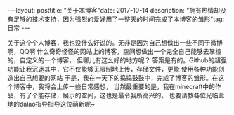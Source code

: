 ---layout: posttitle: "关于本博客"date: 2017-10-14 description: "拥有热情却没有足够的技术支持，因为强烈的爱好用了一整天的时间完成了本博客的雏形"tag: 日常 ---  

  关于这个个人博客，我也没什么好说的。无非是因为自己想做出一些不同于微博啊，QQ啊
什么奇奇怪怪的网站上的博客，空间想做出一个完全自己能够去掌控的，自定义的一个博客，
但哪儿有这么好的地方呢？
  答案是有的。Github的超强功能让我沉迷其中，它不仅能够无限制地上传，存储文件，更能
使用各种功能创造出自己想要的网站
  于是，我在一天下的捣捣鼓鼓中，完成了博客的雏形。在这个博客中，我将会上传一些日常感想，
当然最重要的是，我在minecraft中的作品，有了个能存储，展示的空间，这也是最令我所高兴的。
  也要请教各位光临此地的dalao指导指导这位萌新呢~
